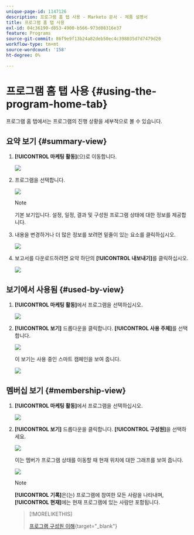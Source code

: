 ```yaml
---
unique-page-id: 1147126
description: 프로그램 홈 탭 사용 - Marketo 문서 - 제품 설명서
title: 프로그램 홈 탭 사용
exl-id: 04c36190-d853-4900-b566-973d08316e37
feature: Programs
source-git-commit: 86f9e9f13b24a82deb50ec4c398035d7d7479d20
workflow-type: tm+mt
source-wordcount: '158'
ht-degree: 0%

---
```


# 프로그램 홈 탭 사용 {#using-the-program-home-tab}

프로그램 홈 탭에서는 프로그램의 진행 상황을 세부적으로 볼 수 있습니다.

## 요약 보기 {#summary-view}

1. **[!UICONTROL 마케팅 활동]**(으)로 이동합니다.

   ![](assets/login-marketing-activities-1.png)

1. 프로그램을 선택합니다.

   ![](assets/image2014-9-18-17-3a1-3a55.png)

   >[!NOTE]
   >
   >기본 보기입니다. 설정, 일정, 결과 및 구성원 프로그램 상태에 대한 정보를 제공합니다.

1. 내용을 변경하거나 더 많은 정보를 보려면 밑줄이 있는 요소를 클릭하십시오.

   ![](assets/image2014-9-18-17-3a2-3a53.png)

1. 보고서를 다운로드하려면 요약 하단의 **[!UICONTROL 내보내기]**&#x200B;를 클릭하십시오.

   ![](assets/image2014-9-18-17-3a3-3a47.png)

## 보기에서 사용됨 {#used-by-view}

1. **[!UICONTROL 마케팅 활동]**&#x200B;에서 프로그램을 선택하십시오.

   ![](assets/image2014-9-18-17-3a4-3a24.png)

1. **[!UICONTROL 보기]** 드롭다운을 클릭합니다. **[!UICONTROL 사용 주체]**&#x200B;를 선택합니다.

   ![](assets/image2014-9-18-17-3a5-3a2.png)

   이 보기는 사용 중인 스마트 캠페인을 보여 줍니다.

   ![](assets/image2014-9-18-17-3a6-3a4.png)

## 멤버십 보기 {#membership-view}

1. **[!UICONTROL 마케팅 활동]**&#x200B;에서 프로그램을 선택하십시오.

   ![](assets/image2014-9-18-17-3a7-3a25.png)

1. **[!UICONTROL 보기]** 드롭다운을 클릭합니다. **[!UICONTROL 구성원]**&#x200B;을 선택하세요.

   ![](assets/image2014-9-18-17-3a7-3a49.png)

   이는 멤버가 프로그램 상태를 이동할 때 현재 위치에 대한 그래프를 보여 줍니다.

   ![](assets/image2014-9-18-17-3a8-3a1.png)

   >[!NOTE]
   >
   >**[!UICONTROL 기록]**&#x200B;은(는) 프로그램에 참여한 모든 사람을 나타내며, **[!UICONTROL 현재]**&#x200B;에는 현재 프로그램에 있는 사람만 포함됩니다.

   >[!MORELIKETHIS]
   >
   >[프로그램 구성원 이해](/help/marketo/product-docs/core-marketo-concepts/programs/creating-programs/understanding-program-membership.md){target="_blank"}
